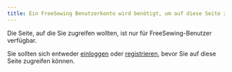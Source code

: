```yaml
---
title: Ein FreeSewing Benutzerkonto wird benötigt, um auf diese Seite zuzugreifen
---
```


Die Seite, auf die Sie zugreifen wollten, ist nur für FreeSewing-Benutzer verfügbar.

Sie sollten sich entweder [einloggen](/login/) oder [registrieren](/signup/), bevor Sie auf diese Seite zugreifen können.

